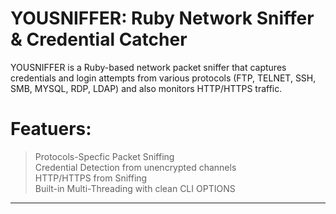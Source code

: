 # YOUSNIFFER: Ruby Network Sniffer & Credential Catcher

YOUSNIFFER is a Ruby-based network packet sniffer that captures credentials and login attempts from various protocols (FTP, TELNET, SSH, SMB, MYSQL, RDP, LDAP) and also monitors HTTP/HTTPS traffic. <br>

# Featuers:
  > Protocols-Specfic Packet Sniffing <br>
  > Credential Detection from unencrypted channels <br>
  > HTTP/HTTPS from Sniffing <br>
  > Built-in Multi-Threading with clean CLI OPTIONS <br>

  <hr>

  
